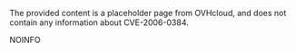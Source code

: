 The provided content is a placeholder page from OVHcloud, and does not contain any information about CVE-2006-0384.

NOINFO